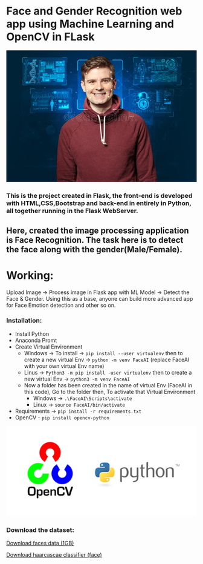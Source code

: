# Face and Gender Recognition web app using Machine Learning and OpenCV in FLask
![Face Recognition](https://github.com/Gangadharbhuvan/Machine_Learning-Projects/blob/master/Flask%20Applications/Face%20%26%20Gender%20Recognition%20web%20app%20using%20ML%20and%20Opencv%20in%20Flask/Face_Recognition-Flask_app/images/young-man-face-recognition-biometric-verification-165406876.jpg)
### This is the project created in Flask, the front-end is developed with HTML,CSS,Bootstrap and back-end in entirely in Python, all together running in the Flask WebServer.

## Here, created the image processing application is Face Recognition. The task here is to detect the face along with the gender(Male/Female).

# Working:
Upload Image -> Process image in Flask app with ML Model -> Detect the Face & Gender.
Using this as a base, anyone can build more advanced app for Face Emotion detection and other so on.

### Installation:
- Install Python
- Anaconda Promt
- Create Virtual Environment
  - Windows -> To install -> ``` pip install --user virtualenv ``` then to create a new virtual Env -> ``` python -m venv FaceAI ``` (replace FaceAI with your own virtual Env name)
  - Linus -> ``` Python3 -m pip install -user virtualenv ``` then to create a new virtual Env -> ``` python3 -m venv FaceAI ```
  - Now a folder has been created in the name of virtual Env (FaceAI in this code), Go to the folder then, To activate that Virtual Environment
    - Windows -> ``` .\FaceAI\Scripts\activate ```
    - Linux -> ``` source FaceAI/bin/activate ```
- Requirements -> ``` pip install -r requirements.txt ```
- OpenCV - ``` pip install opencv-python ```

![OpenCV Python](https://github.com/Gangadharbhuvan/Machine_Learning-Projects/blob/master/Flask%20Applications/Face%20%26%20Gender%20Recognition%20web%20app%20using%20ML%20and%20Opencv%20in%20Flask/Face_Recognition-Flask_app/images/opencv-python.png)

### Download the dataset:
[Download faces data (1GB)](https://data.vision.ee.ethz.ch/cvl/rrothe/imdb-wiki/)

[Download haarcascae classifier (face)](https://github.com/opencv/opencv/blob/master/data/haarcascades/haarcascade_frontalface_default.xml)



